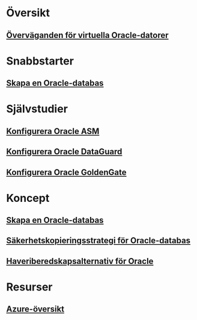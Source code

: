 # Översikt

## [Överväganden för virtuella Oracle-datorer](oracle-considerations.md)

# Snabbstarter

## [Skapa en Oracle-databas](oracle-database-quick-create.md)

# Självstudier

## [Konfigurera Oracle ASM](configure-oracle-asm.md)

## [Konfigurera Oracle DataGuard](configure-oracle-dataguard.md)

## [Konfigurera Oracle GoldenGate](configure-oracle-golden-gate.md)

# Koncept

## [Skapa en Oracle-databas](oracle-design.md)

## [Säkerhetskopieringsstrategi för Oracle-databas](oracle-backup-recovery.md)

## [Haveriberedskapsalternativ för Oracle](oracle-disaster-recovery.md)

# Resurser

## [Azure-översikt](https://azure.microsoft.com/roadmap/)

